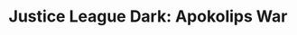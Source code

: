 ---
layout: peliculas
title: "Justice League Dark: Apokolips War"
titulo_original: "Justice League Dark: Apokolips War"
image_carousel: 'https://i.ibb.co/4VTLMxZ/justice-min.jpg'
image_banner: 'https://i.ibb.co/t2fbrVb/93090-min.jpg'
trailer: https://www.youtube.com/embed/tnCkn5xD2jg
embed: https://www.youtube.com/embed/tnCkn5xD2jg?autoplay=1&amp;rel=0&amp;hd=1&border=0&wmode=opaque&enablejsapi=1&modestbranding=1&controls=1&showinfo=0
description: Culminando seis años de una aventura que comenzó con el lanzamiento de Justice League War en 2014, Justice League Dark Apokolips War presenta un planeta Tierra totalmente devastado por el tirano intergaláctico Darkseid en el que los superhéroes apenas han podido hacer frente a la guerra. Los últimos bastiones de guerreros que aún quedan en pie deben reagruparse para crear una estrategia que les permita enfrentarse a Darkseid con el propósito de salvar al planeta y a sus pocos supervivientes. Esta es la guerra que acabará con todas las guerras.
description_corta: Culminando seis años de una aventura que comenzó con el lanzamiento de Justice League War en 2014, Justice League Dark Apokolips War presenta un planeta Tierra totalmente devastado por el tirano intergaláctico Darkseid en...
duracion: '1h 30 min'
estrellas: '4'
idioma: 'Latino'
clasificacion: '+4'
category: 'peliculas'
nuevo: 'new_peliculas'
calidad: 'Full HD'
genero: Animación, Superheroes, Acción
anio: '2020'
netflix: 'No'
reproductores_otros: ["https://gdriveplayer.io/embed2.php?link=SM2UbgMer%252F5yZAckDzbUkAz5qqdTt7q9XcfoErR8Y0ibExi0eKEdGczuQDFafkaVHifG5RgVQighJnHeRP7a6WCNc7Gsit5dSTiNq%252FjCI%252BnMJfRhn5%252B9%252BBLWOFIfvjySBPp6wG1VxgGuRrkgQuzU%252FTmoTZv9GKH1aK65k4BKzRLEMejT7i8trrp9lqGplYN%252BTNLT00sCaePyxrwGBt1aaL","Latino","https://gdriveplayer.io/embed2.php?link=RvbzXH%252BS%252B0fO6S6UGJBBcApzdx1yrIV2sY22dSqercGLipCXqOlW0B0C1GO%252FhNl%252BZxvjrkkPyMQn4SQgy%252FDLh%252FY0i7tOnZBDYx9rJkwZ2FhNZJOOvcrCv3DL6H24MVedAiGrR5rqs0NUuZ9XlxZChVdMNdj8jC8aMYUq1agxCBAPIlmB3Iq9tMk0nctEQVI%252Bb1VKU%252BRISbCesbDL%252BVgcE9","Latino","https://player.premiumstream.live/player.php?id=MzcwOQ&sub=","Latino","https://movcloud.net/embed/en-zOIJIpahT","Latino","https://api.cuevana3.io/stream/index.php?file=ek5lbm9xYWNrS0xYMTZLa2xNbkdvY3ZTb3BtZng4TGp6ZFpobGFMUGtOelcwcUZmbWRIVzRkakVuS0JnbEplcG1KUnNZSlRTMGViVTBxZGdsdEhPb3B1dGY0aCt4dHFxeHMySlg2YlcwT1hGeXBoZ29OS1Y","Latino","https://gounlimited.to/embed-m81f4kmin9s4.html","Latino","https://uqload.com/embed-t3ihaos0kdyp.html","Latino"]
reproductores_fembed: ["https://feurl.com/v/mrlrqi55n83y6qx","Latino","https://feurl.com/v/5dj01uddq44w45-","Latino","https://feurl.com/v/d-4j5axxqnx4jg8","Latino"]
tags:
- Animado
---